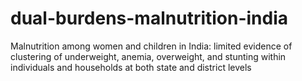 # dual-burdens-malnutrition-india
Malnutrition among women and children in India: limited evidence of clustering of underweight, anemia, overweight, and stunting within individuals and households at both state and district levels
